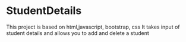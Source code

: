 # StudentDetails

This project is based on html,javascript, bootstrap, css
It takes input of student details and allows you to add and delete a student
